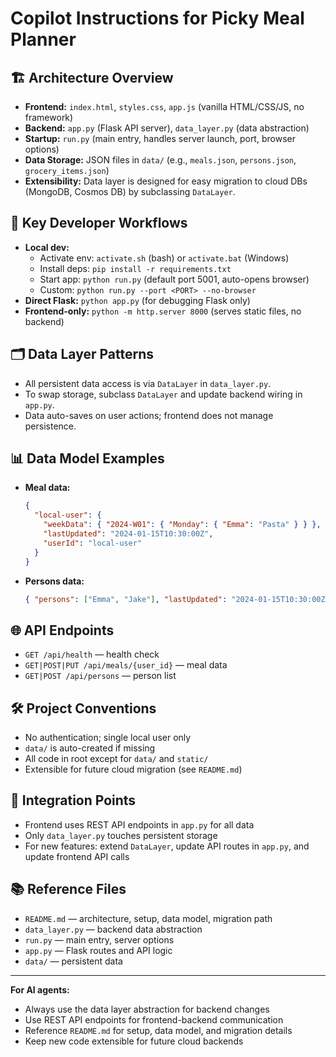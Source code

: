 # Copilot Instructions for Picky Meal Planner

## 🏗️ Architecture Overview
- **Frontend:** `index.html`, `styles.css`, `app.js` (vanilla HTML/CSS/JS, no framework)
- **Backend:** `app.py` (Flask API server), `data_layer.py` (data abstraction)
- **Startup:** `run.py` (main entry, handles server launch, port, browser options)
- **Data Storage:** JSON files in `data/` (e.g., `meals.json`, `persons.json`, `grocery_items.json`)
- **Extensibility:** Data layer is designed for easy migration to cloud DBs (MongoDB, Cosmos DB) by subclassing `DataLayer`.

## 🔑 Key Developer Workflows
- **Local dev:**
  - Activate env: `activate.sh` (bash) or `activate.bat` (Windows)
  - Install deps: `pip install -r requirements.txt`
  - Start app: `python run.py` (default port 5001, auto-opens browser)
  - Custom: `python run.py --port <PORT> --no-browser`
- **Direct Flask:** `python app.py` (for debugging Flask only)
- **Frontend-only:** `python -m http.server 8000` (serves static files, no backend)

## 🗂️ Data Layer Patterns
- All persistent data access is via `DataLayer` in `data_layer.py`.
- To swap storage, subclass `DataLayer` and update backend wiring in `app.py`.
- Data auto-saves on user actions; frontend does not manage persistence.

## 📊 Data Model Examples
- **Meal data:**
  ```json
  {
    "local-user": {
      "weekData": { "2024-W01": { "Monday": { "Emma": "Pasta" } } },
      "lastUpdated": "2024-01-15T10:30:00Z",
      "userId": "local-user"
    }
  }
  ```
- **Persons data:**
  ```json
  { "persons": ["Emma", "Jake"], "lastUpdated": "2024-01-15T10:30:00Z" }
  ```

## 🌐 API Endpoints
- `GET /api/health` — health check
- `GET|POST|PUT /api/meals/{user_id}` — meal data
- `GET|POST /api/persons` — person list

## 🛠️ Project Conventions
- No authentication; single local user only
- `data/` is auto-created if missing
- All code in root except for `data/` and `static/`
- Extensible for future cloud migration (see `README.md`)

## 🧩 Integration Points
- Frontend uses REST API endpoints in `app.py` for all data
- Only `data_layer.py` touches persistent storage
- For new features: extend `DataLayer`, update API routes in `app.py`, and update frontend API calls

## 📚 Reference Files
- `README.md` — architecture, setup, data model, migration path
- `data_layer.py` — backend data abstraction
- `run.py` — main entry, server options
- `app.py` — Flask routes and API logic
- `data/` — persistent data

---
**For AI agents:**
- Always use the data layer abstraction for backend changes
- Use REST API endpoints for frontend-backend communication
- Reference `README.md` for setup, data model, and migration details
- Keep new code extensible for future cloud backends
